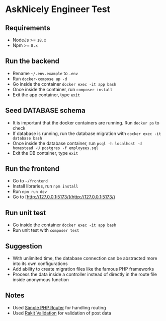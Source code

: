 # AskNicely Engineer Test

## Requirements

- NodeJs >= `18.x`
- Npm >= `8.x`

## Run the backend

- Rename `~/.env.example` to `.env`
- Run `docker-compose up -d`
- Go inside the container `docker exec -it app bash`
- Once inside the container, run `composer install`
- Exit the app container, type `exit`

## Seed DATABASE schema

- It is important that the docker containers are running. Run `docker ps` to check
- If database is running, run the database migration with `docker exec -it database bash`
- Once inside the database container, run `psql -h localhost -d homestead -U postgres -f employees.sql`
- Exit the DB container, type `exit`

## Run the frontend

- Go to `~/frontend`
- Install libraries, run `npm install`
- Run `npm run dev`
- Go to [http://127.0.0.1:5173/](http://127.0.0.1:5173/)

## Run unit test
- Go inside the container `docker exec -it app bash`
- Run unit test with `composer test`

## Suggestion
- With unlimited time, the database connection can be abstracted more into its own configurations
- Add ability to create migration files like the famous PHP frameworks
- Process the data inside a controller instead of directly in the route file inside anonymous function

## Notes
- Used [Simple PHP Router](https://github.com/skipperbent/simple-php-router) for handling routing
- Used [Rakit Validation](https://github.com/rakit/validation) for validation of post data